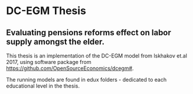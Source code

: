 # DC-EGM Thesis 
## Evaluating pensions reforms effect on labor supply amongst the elder.

This thesis is an implementation of the DC-EGM model from Iskhakov et.al 2017, using software package from https://github.com/OpenSourceEconomics/dcegm#. 

The running models are found in edux folders - dedicated to each educational level in the thesis. 